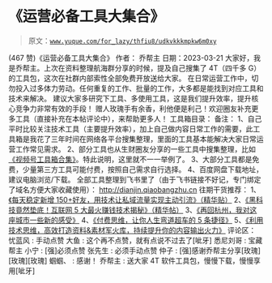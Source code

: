 # 《运营必备工具大集合》

> 原文：[`www.yuque.com/for_lazy/thfiu8/udkvkkkmpkw6m0xy`](https://www.yuque.com/for_lazy/thfiu8/udkvkkkmpkw6m0xy)

<ne-h2 id="eba7b2d0" data-lake-id="eba7b2d0"><ne-heading-ext><ne-heading-anchor></ne-heading-anchor><ne-heading-fold></ne-heading-fold></ne-heading-ext><ne-heading-content><ne-text id="u268a1011">(467 赞)《运营必备工具大集合》</ne-text></ne-heading-content></ne-h2> <ne-p id="uf4993437" data-lake-id="uf4993437"><ne-text id="u4df6ca95">作者： 乔帮主</ne-text></ne-p> <ne-p id="u794f608a" data-lake-id="u794f608a"><ne-text id="uc153e58c">日期：2023-03-21</ne-text></ne-p> <ne-p id="u4e7bf804" data-lake-id="u4e7bf804"><ne-text id="u2ae00191">大家好，我是乔帮主。上次在资料整理航海群分享的时候，提及自己搜集了 4T（四千多 G）的工具包，这次在社群内部索性全部免费开放送给大家。</ne-text></ne-p> <ne-p id="u074154ab" data-lake-id="u074154ab"><ne-text id="ue3427026" ne-bold="true">在日常运营工作中，切勿投入过多体力劳动。任何重复的工作、批量的工作，大多都是能找到对应工具和技术来解决。</ne-text></ne-p> <ne-p id="uf07ea29a" data-lake-id="uf07ea29a"><ne-text id="u5a6623c3" ne-bold="true">建议大家多研究下工具、多使用工具，这是我们提升效率，提升核心竞争力非常有效的手段！</ne-text></ne-p> <ne-p id="ue6fed3c3" data-lake-id="ue6fed3c3"><ne-text id="u58c4181f" ne-bold="true">赠人玫瑰手有余香，利他便是利己！欢迎圈友补充更多工具（直接补充在本帖评论中），来帮助更多人！</ne-text></ne-p> <ne-p id="u750dee29" data-lake-id="u750dee29"><ne-text id="ued326b2c" ne-bold="true">工具箱目录：</ne-text></ne-p> <ne-quote id="u7606f7a4" data-lake-id="u7606f7a4"><ne-p id="u849b175c" data-lake-id="u849b175c"><ne-text id="u237bd06e" ne-bold="true">备注：</ne-text></ne-p> <ne-p id="u4ad52cd5" data-lake-id="u4ad52cd5"><ne-text id="ub1d5f29b">1、自己平时比较关注技术工具（主要提升效率），加上自己做内容日常工作的需要，此工具箱是我花了三年时间在网络各平台搜集整理，里面的工具基本能解决大家日常运营工作常见需求。</ne-text></ne-p> <ne-p id="u6035a1e8" data-lake-id="u6035a1e8"><ne-text id="u9fd6d282">2、部分工具也从生财圈友分享的一些工具中搜集整理，比如</ne-text>[<ne-text id="uc846cf0c">《视频号工具箱合集》</ne-text>](https://wx.zsxq.com/dweb2/index/topic_detail/184282454484252)<ne-text id="u8caf4701">。特此说明，这里就不一一举例了。</ne-text></ne-p> <ne-p id="ub64d191c" data-lake-id="ub64d191c"><ne-text id="ua22ba4b4">3、大部分工具都是免费，少量第三方工具可能付费，按照自己需求自行选择。</ne-text></ne-p> <ne-p id="u823f03f5" data-lake-id="u823f03f5"><ne-text id="ub1a3f9c7">4、百度网盘下载地址，建议电脑浏览/下载。</ne-text></ne-p> <ne-p id="udcab7a6c" data-lake-id="udcab7a6c"><ne-text id="uee5fef12" ne-bold="true">全部工具整理到飞书里了（由于飞书链接不好记，专门绑定了域名方便大家收藏使用）：</ne-text></ne-p> <ne-p id="u2ce8b814" data-lake-id="u2ce8b814">[<ne-text id="ufb20e198">http://dianjin.qiaobangzhu.cn</ne-text>](http://dianjin.qiaobangzhu.cn)</ne-p> <ne-hole id="u9fa498ef" data-lake-id="u9fa498ef"><ne-card data-card-name="hr" data-card-type="block" id="fccx7" data-event-boundary="card"><ne-p id="ua589e10f" data-lake-id="ua589e10f"><ne-text id="ubc445522" ne-bold="true">往期干货推荐：</ne-text></ne-p> <ne-p id="u363f1cee" data-lake-id="u363f1cee"><ne-text id="u76b78bde">1、</ne-text>[<ne-text id="uabeaac14">《每天稳定新增 150+好友，用技术让私域流量实现主动引流》（精华贴）</ne-text>](https://wx.zsxq.com/dweb2/index/topic_detail/584158111451544)</ne-p> <ne-p id="udee8358d" data-lake-id="udee8358d"><ne-text id="u84843836">2、</ne-text>[<ne-text id="ubc187fe1">《黑科技竟然垫底！互联网 5 大最火赚钱技术揭秘》（精华帖）</ne-text>](https://wx.zsxq.com/dweb2/index/topic_detail/584141142218154)</ne-p> <ne-p id="ue9c25e92" data-lake-id="ue9c25e92"><ne-text id="u4710c7d2">3、</ne-text>[<ne-text id="u8682b748">《再回杭州，我对这座城市一些新的感受》</ne-text>](https://wx.zsxq.com/dweb2/index/topic_detail/412818848118418)</ne-p> <ne-p id="u3c7da37f" data-lake-id="u3c7da37f"><ne-text id="u1ec2578c">4、</ne-text>[<ne-text id="u77635787">《付费思维，让你人生弯道超车的 5 条捷径》</ne-text>](https://wx.zsxq.com/dweb2/index/topic_detail/181584518418452)</ne-p> <ne-p id="ub65b74fd" data-lake-id="ub65b74fd"><ne-text id="uab25402f">5、</ne-text>[<ne-text id="uc59a081a">《利用技术思维，高效打造资料&素材军火库，持续提升你的内容输出火力》</ne-text>](https://wx.zsxq.com/dweb2/index/topic_detail/181588224554542)</ne-p> <ne-hole id="u8426cde5" data-lake-id="u8426cde5"><ne-card data-card-name="hr" data-card-type="block" id="Epe2w" data-event-boundary="card"><ne-p id="u640e7f4a" data-lake-id="u640e7f4a"><ne-text id="u97a879c8">评论区：</ne-text></ne-p> <ne-p id="u8fd88bd9" data-lake-id="u8fd88bd9"><ne-text id="u34d5d7fd">忧蓝风 : 手动点赞</ne-text> <ne-text id="u50fceb2e">大鱼 : 这个再不点赞，就有点说不过去了[呲牙]</ne-text> <ne-text id="ua5e655e8">悉尼刘哥 : 宝藏帮主</ne-text> <ne-text id="ue5e348c9">小宁 : [强]必须点赞</ne-text> <ne-text id="u27de25be">张先生 : 必须手动点赞</ne-text> <ne-text id="u32607c43">仲子 : [强]感谢乔帮主分享[玫瑰][玫瑰][玫瑰]</ne-text> <ne-text id="ucd5e68f2">蝈蝈、 : 感谢！</ne-text> <ne-text id="u077680c1">乔帮主 : 送大家 4T 软件工具包，慢慢下载，慢慢享用[呲牙]</ne-text></ne-p></ne-card></ne-hole></ne-card></ne-hole></ne-quote>